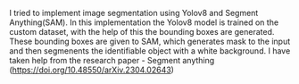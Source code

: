 I tried to implement image segmentation using Yolov8 and Segment Anything(SAM). In this implementation the Yolov8 model is trained on the custom dataset, with the help of this the bounding boxes are generated. These bounding boxes are given to SAM, which generates mask to the input and then segmenents the identifiable object with a white background.
I have taken help from the research paper - Segment anything (https://doi.org/10.48550/arXiv.2304.02643) 
